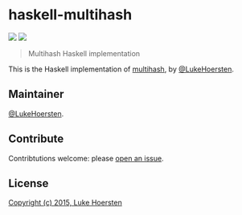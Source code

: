# haskell-multihash

[![](https://img.shields.io/badge/project-multiformats-blue.svg?style=flat-square)](http://github.com/multiformats/multiformats)
[![](https://img.shields.io/badge/freenode-%23ipfs-blue.svg?style=flat-square)](http://webchat.freenode.net/?channels=%23ipfs)

> Multihash Haskell implementation

This is the Haskell implementation of [multihash](https://github.com/multiformats/multihash), by [@LukeHoersten](https://github.com/LukeHoersten).

## Maintainer

[@LukeHoersten](https://github.com/LukeHoersten).

## Contribute

Contribtutions welcome: please [open an issue](https://github.com/multiformats/haskell-multihash/issues).

## License

[Copyright (c) 2015, Luke Hoersten](LICENSE)